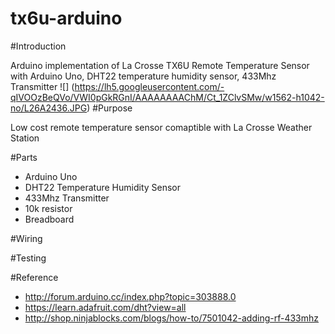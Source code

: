# tx6u-arduino

#Introduction

Arduino implementation of La Crosse TX6U Remote Temperature Sensor with Arduino Uno, DHT22 temperature humidity sensor, 433Mhz Transmitter
![]
(https://lh5.googleusercontent.com/-qIVOOzBeQVo/VWI0pGkRGnI/AAAAAAAAChM/Ct_1ZClvSMw/w1562-h1042-no/L26A2436.JPG)
#Purpose

Low cost remote temperature sensor comaptible with La Crosse Weather Station

#Parts

- Arduino Uno
- DHT22 Temperature Humidity Sensor
- 433Mhz Transmitter
- 10k resistor
- Breadboard

#Wiring

#Testing

#Reference

- http://forum.arduino.cc/index.php?topic=303888.0
- https://learn.adafruit.com/dht?view=all
- http://shop.ninjablocks.com/blogs/how-to/7501042-adding-rf-433mhz
